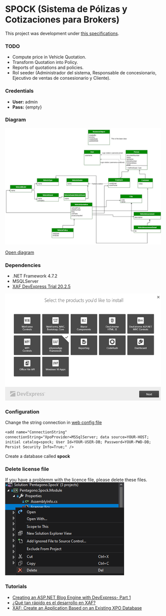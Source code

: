 # SPOCK (Sistema de Pólizas y Cotizaciones para Brokers)

This project was development under [this specifications](./docs/Requirements.pdf).

### TODO
  - Compute price in Vehicle Quotation.
  - Transform Quotation into Policy.
  - Reports of quotations and policies.
  - Rol seeder (Administrador del sistema, Responsable de concesionario, Ejecutivo de ventas de consesionario y Cliente).

<!--
### Live website

[http://spock.somee.com](http://spock.somee.com)
-->

### Credentials

  - **User:** admin
  - **Pass:** {empty}

### Diagram

![diagram](./docs/diagram.png)

[Open diagram](https://drive.google.com/file/d/1rCaXEnFWr6deSvD_lh1VbxAknSN-yqIL/view?usp=sharing)

### Dependencies

  - .NET Framework 4.7.2
  - MSQLServer
  - [XAF DevExpress Trial 20.2.5](https://go.devexpress.com/DevexpressDownload_UniversalTrial.aspx)

![XAF](./docs/xaf.png)

### Configuration

Change the string connection in [web config file](https://github.com/kevinbarja/spock/blob/5d4c6c0c22959dd0a3c34d43733572d736c5e7bc/Pentagono.Spock/Pentagono.Spock.Web/Web.config#L53)

```
<add name="ConnectionString" connectionString="XpoProvider=MSSqlServer; data source=YOUR-HOST; initial catalog=spock; User Id=YOUR-USER-DB; Password=YOUR-PWD-DB; Persist Security Info=True;" />
```

Create a database called **spock**

### Delete license file
If you have a problemm with the licence file, please delete these files.
![delete-license](./docs/delete-license.png)
  
### Tutorials

  - [Creating an ASP.NET Blog Engine with DevExpress- Part 1](https://www.youtube.com/watch?v=AMIIPI9XWjc)
  - [¿Qué tan rápido es el desarrollo en XAF?](https://www.youtube.com/watch?v=RfevAkFxa5Q)
  - [XAF: Create an Application Based on an Existing XPO Database](https://www.youtube.com/watch?v=vw5ZnJ-9Iyw)